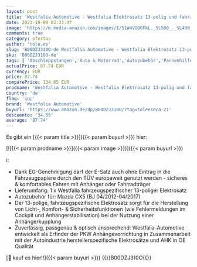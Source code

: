```yaml
---
layout: post
title: 'Westfalia Automotive - Westfalia Elektrosatz 13-polig und fahrzeugspezifisch für Mazda CX5  BJ 04/2012-04/2017 '
date: 2023-10-09 03:33:47
image: 'https://m.media-amazon.com/images/I/51W4VGOGFkL._SL500_._SL400_.jpg'
comments: true
category: ofertas
author: 'tole.es'
slug: 'B00DZJ310O-de Westfalia Automotive - Westfalia Elektrosatz 13-polig und...'
sku: 'B00DZJ310O-de'
tags: [ 'Abschleppstangen','Auto & Motorrad','Autozubehör','Pannenhilfe','westfalia automotive','🇩🇪', ]
actualPrice: 87.74 EUR
currency: EUR
price: 87.74
comparePrice: 134.05 EUR
prodname: 'Westfalia Automotive - Westfalia Elektrosatz 13-polig und fahrzeugspezifisch für Mazda CX5  BJ 04/2012-04/2017 '
country: 'de'
flag: '🇩🇪'
brand: 'Westfalia Automotive'
buyurl: 'https://www.amazon.de/dp/B00DZJ310O/?tag=tolees0ca-21'
descuento: '34.55'
average: '87.74'
---
```


Es gibt ein [{{< param title >}}]({{< param buyurl >}}) hier:

[![{{< param prodname >}}]({{< param image >}})]({{< param buyurl >}})

ℹ️:

- Dank EG-Genehmigung darf der E-Satz auch ohne Eintrag in die Fahrzeugpapiere durch den TÜV europaweit genutzt werden - sicheres & komfortables Fahren mit Anhänger oder Fahrradträger
- Lieferumfang: 1 x Westfalia fahrzeugspezifischer 13-poliger Elektrosatz
- Autozubehör für: Mazda CX5 (BJ 04/2012-04/2017)
- Der 13-polige, fahrzeugspezifische Elektrosatz sorgt für die Herstellung von Licht-, Komfort- & Sicherheitsfunktionen (wie Fehlermeldungen im Cockpit und Anhängerstabilisation) bei der Nutzung einer Anhängerkupplung
- Zuverlässig, passgenau & optisch ansprechend: Westfalia-Automotive entwickelt als Erfinder der PKW Anhängevorrichtung in Zusammenarbeit mit der Autoindustrie herstellerspezifische Elektrosätze und AHK in OE Qualität

[🛒 kauf es hier!!]({{< param buyurl >}})
{{<world>}}B00DZJ310O{{</world>}}
